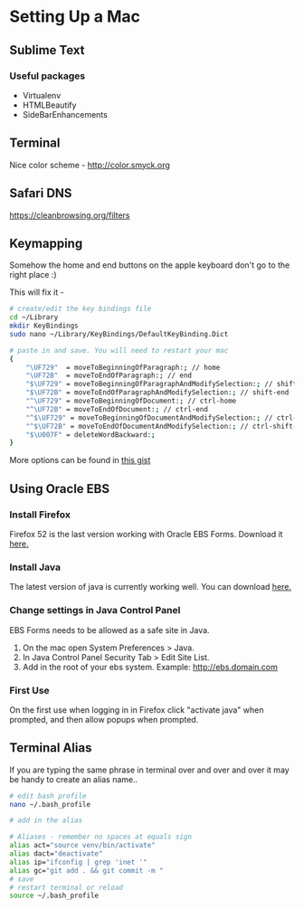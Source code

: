 # Setting Up a Mac

## Sublime Text

### Useful packages

* Virtualenv
* HTMLBeautify
* SideBarEnhancements


## Terminal
Nice color scheme - http://color.smyck.org

## Safari DNS
https://cleanbrowsing.org/filters

## Keymapping

Somehow the home and end buttons on the apple keyboard don't go to the right place :)

This will fix it -

```sh
# create/edit the key bindings file
cd ~/Library
mkdir KeyBindings
sudo nano ~/Library/KeyBindings/DefaultKeyBinding.Dict

# paste in and save. You will need to restart your mac
{
    "\UF729"  = moveToBeginningOfParagraph:; // home
    "\UF72B"  = moveToEndOfParagraph:; // end
    "$\UF729" = moveToBeginningOfParagraphAndModifySelection:; // shift-home
    "$\UF72B" = moveToEndOfParagraphAndModifySelection:; // shift-end
    "^\UF729" = moveToBeginningOfDocument:; // ctrl-home
    "^\UF72B" = moveToEndOfDocument:; // ctrl-end
    "^$\UF729" = moveToBeginningOfDocumentAndModifySelection:; // ctrl-shift-home
    "^$\UF72B" = moveToEndOfDocumentAndModifySelection:; // ctrl-shift-end
    "$\U007F" = deleteWordBackward:;
}
```

More options can be found in [this gist](https://gist.github.com/christopherpickering/d646f1ba175336852e6c0d96bf243c21)

## Using Oracle EBS

### Install Firefox
Firefox 52 is the last version working with Oracle EBS Forms. Download it [here.](https://ftp.mozilla.org/pub/firefox/releases/52.9.0esr/)

### Install Java
The latest version of java is currently working well. You can download [here.](https://java.com/en/download/mac_download.jsp)

### Change settings in Java Control Panel
EBS Forms needs to be allowed as a safe site in Java.

1. On the mac open System Preferences > Java.
2. In Java Control Panel Security Tab > Edit Site List.
3. Add in the root of your ebs system. Example: http://ebs.domain.com

### First Use
On the first use when logging in in Firefox click "activate java" when prompted, and then allow popups when prompted.

## Terminal Alias

If you are typing the same phrase in terminal over and over and over it may be handy to create an alias name..

```sh
# edit bash profile
nano ~/.bash_profile

# add in the alias

# Aliases - remember no spaces at equals sign
alias act="source venv/bin/activate"
alias dact="deactivate"
alias ip="ifconfig | grep 'inet '"
alias gc="git add . && git commit -m "
# save
# restart terminal or reload
source ~/.bash_profile
```